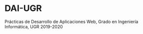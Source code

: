 # DAI-UGR
 Prácticas de Desarrollo de Aplicaciones Web, Grado en Ingeniería Informática, UGR 2019-2020
